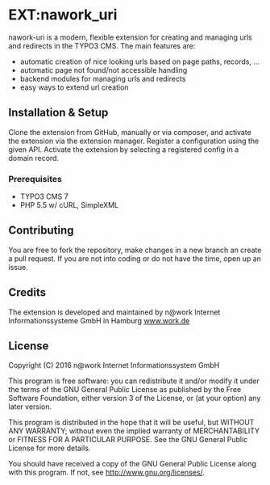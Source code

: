 # EXT:nawork_uri

nawork-uri is a modern, flexible extension for creating and managing urls and redirects in the TYPO3 CMS. The main features are:
* automatic creation of nice looking urls based on page paths, records, ...
* automatic page not found/not accessible handling
* backend modules for managing urls and redirects
* easy ways to extend url creation

## Installation & Setup

Clone the extension from GitHub, manually or via composer, and activate the extension via the extension manager. Register
a configuration using the given API. Activate the extension by selecting a registered config in a domain record.

### Prerequisites

* TYPO3 CMS 7
* PHP 5.5 w/ cURL, SimpleXML

## Contributing

You are free to fork the repository, make changes in a new branch an create a pull request. If you are not into coding
or do not have the time, open up an issue.

## Credits

The extension is developed and maintained by n@work Internet Informationssysteme GmbH in Hamburg www.work.de

## License

Copyright (C) 2016 n@work Internet Informationssystem GmbH

This program is free software: you can redistribute it and/or modify
it under the terms of the GNU General Public License as published by
the Free Software Foundation, either version 3 of the License, or
(at your option) any later version.

This program is distributed in the hope that it will be useful,
but WITHOUT ANY WARRANTY; without even the implied warranty of
MERCHANTABILITY or FITNESS FOR A PARTICULAR PURPOSE.  See the
GNU General Public License for more details.

You should have received a copy of the GNU General Public License
along with this program.  If not, see <http://www.gnu.org/licenses/>.
